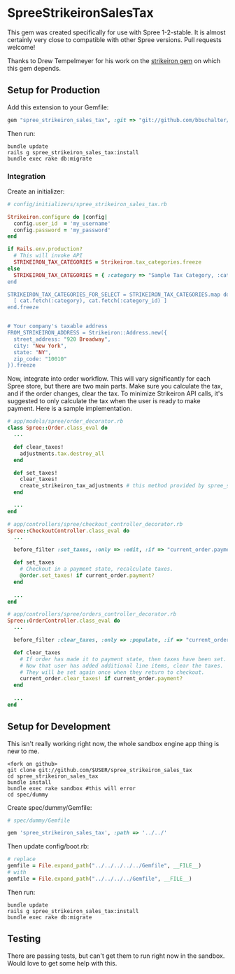 SpreeStrikeironSalesTax
===========

This gem was created specifically for use with Spree 1-2-stable. It is almost certainly very close to compatible with other Spree versions. Pull requests welcome!

Thanks to Drew Tempelmeyer for his work on the [strikeiron gem](https://github.com/drewtempelmeyer/strikeiron) on which this gem depends.

Setup for Production
--------------------
Add this extension to your Gemfile:

```ruby
gem "spree_strikeiron_sales_tax", :git => "git://github.com/bbuchalter/spree_strikeiron_sales_tax.git"
```

Then run:

```
bundle update
rails g spree_strikeiron_sales_tax:install
bundle exec rake db:migrate
```

### Integration
Create an initializer:

```ruby
# config/initializers/spree_strikeiron_sales_tax.rb

Strikeiron.configure do |config|
  config.user_id  = 'my_username'
  config.password = 'my_password'
end 

if Rails.env.production?
  # This will invoke API
  STRIKEIRON_TAX_CATEGORIES = Strikeiron.tax_categories.freeze
else
  STRIKEIRON_TAX_CATEGORIES = { :category => "Sample Tax Category, :category_id => "1" }          
end 

STRIKEIRON_TAX_CATEGORIES_FOR_SELECT = STRIKEIRON_TAX_CATEGORIES.map do |cat|
  [ cat.fetch(:category), cat.fetch(:category_id) ]
end.freeze


# Your company's taxable address
FROM_STRIKEIRON_ADDRESS = Strikeiron::Address.new({
  street_address: "920 Broadway",
  city: "New York",
  state: "NY",
  zip_code: "10010"
}).freeze
```

Now, integrate into order workflow. This will vary significantly for each Spree store, but there are two main parts.
Make sure you calculate the tax, and if the order changes, clear the tax. To minimize Strikeiron API calls, it's suggested
to only calculate the tax when the user is ready to make payment. Here is a sample implementation.

```ruby
# app/models/spree/order_decorator.rb
class Spree::Order.class_eval do
  ...

  def clear_taxes!
    adjustments.tax.destroy_all
  end

  def set_taxes!
    clear_taxes!
    create_strikeiron_tax_adjustments # this method provided by spree_strikeiron_sales_tax gem
  end

  ...
end

# app/controllers/spree/checkout_controller_decorator.rb
Spree::CheckoutController.class_eval do
  ...

  before_filter :set_taxes, :only => :edit, :if => "current_order.payment?"

  def set_taxes
    # Checkout in a payment state, recalculate taxes.
    @order.set_taxes! if current_order.payment?
  end
  
  ...
end

# app/controllers/spree/orders_controller_decorator.rb
Spree::OrderController.class_eval do
  ...

  before_filter :clear_taxes, :only => :populate, :if => "current_order.payment?"

  def clear_taxes
    # If order has made it to payment state, then taxes have been set.
    # Now that user has added additional line items, clear the taxes.
    # They will be set again once when they return to checkout.
    current_order.clear_taxes! if current_order.payment?
  end
  
  ...
end
```





Setup for Development
---------------------

This isn't really working right now, the whole sandbox engine app thing is new to me.

```
<fork on github>
git clone git://github.com/$USER/spree_strikeiron_sales_tax
cd spree_strikeiron_sales_tax
bundle install
bundle exec rake sandbox #this will error
cd spec/dummy
```

Create spec/dummy/Gemfile:

```ruby
# spec/dummy/Gemfile

gem 'spree_strikeiron_sales_tax', :path => '../../'
```

Then update config/boot.rb:
```ruby
# replace
gemfile = File.expand_path("../../../../../Gemfile", __FILE__)
# with
gemfile = File.expand_path("../../../../Gemfile", __FILE__)
```

Then run:

```
bundle update
rails g spree_strikeiron_sales_tax:install
bundle exec rake db:migrate
```

Testing
-------

There are passing tests, but can't get them to run right now in the sandbox. Would love to get some help with this.
